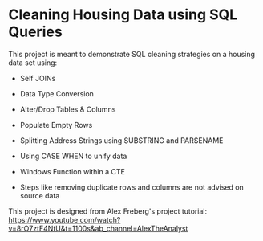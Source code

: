 # Cleaning Housing Data using SQL Queries

This project is meant to demonstrate SQL cleaning strategies on a housing data set using:
* Self JOINs
* Data Type Conversion
* Alter/Drop Tables & Columns
* Populate Empty Rows
* Splitting Address Strings using SUBSTRING and PARSENAME
* Using CASE WHEN to unify data
* Windows Function within a CTE

* Steps like removing duplicate rows and columns are not advised on source data

This project is designed from Alex Freberg's project tutorial: https://www.youtube.com/watch?v=8rO7ztF4NtU&t=1100s&ab_channel=AlexTheAnalyst
